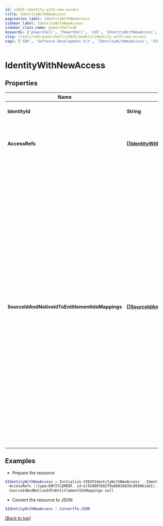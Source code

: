 ```yaml
---
id: v2025-identity-with-new-access
title: IdentityWithNewAccess
pagination_label: IdentityWithNewAccess
sidebar_label: IdentityWithNewAccess
sidebar_class_name: powershellsdk
keywords: ['powershell', 'PowerShell', 'sdk', 'IdentityWithNewAccess', 'V2025IdentityWithNewAccess'] 
slug: /tools/sdk/powershell/v2025/models/identity-with-new-access
tags: ['SDK', 'Software Development Kit', 'IdentityWithNewAccess', 'V2025IdentityWithNewAccess']
---
```



# IdentityWithNewAccess

## Properties

Name | Type | Description | Notes
------------ | ------------- | ------------- | -------------
**IdentityId** | **String** | Identity id to be checked. | [required]
**AccessRefs** | [**[]IdentityWithNewAccessAccessRefsInner**](identity-with-new-access-access-refs-inner) | The list of entitlements to consider for possible violations in a preventive check. | [required]
**SourceIdAndNativeIdToEntitlementIdsMappings** | [**[]SourceIdAndNativeIdToEntitlementIdsMapping**](source-id-and-native-id-to-entitlement-ids-mapping) | Mappings between sourceId and nativeId to entitlement IDs for which access is requested. This is only being used for ARM analysis in case of user having multiple accounts on the same source on which entitlement is requested. Optional parameter that helps identify which account the entitlement is requested on. For scenarios where users have a single account on the source and do not provide this field, the available account is chosen. | [optional] 

## Examples

- Prepare the resource
```powershell
$IdentityWithNewAccess = Initialize-V2025IdentityWithNewAccess  -IdentityId 2c91808568c529c60168cca6f90c1313 `
 -AccessRefs [{type=ENTITLEMENT, id=2c918087682f9a86016839c050861ab1}, {type=ENTITLEMENT, id=2c918087682f9a86016839c0509c1ab2}] `
 -SourceIdAndNativeIdToEntitlementIdsMappings null
```

- Convert the resource to JSON
```powershell
$IdentityWithNewAccess | ConvertTo-JSON
```


[[Back to top]](#) 

